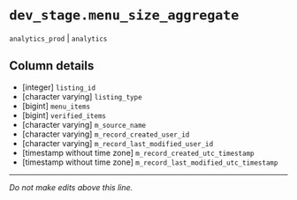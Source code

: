 # `dev_stage.menu_size_aggregate`
`analytics_prod` | `analytics`

## Column details
* [integer]   `listing_id`
* [character varying] `listing_type`
* [bigint]    `menu_items`
* [bigint]    `verified_items`
* [character varying] `m_source_name`
* [character varying] `m_record_created_user_id`
* [character varying] `m_record_last_modified_user_id`
* [timestamp without time zone] `m_record_created_utc_timestamp`
* [timestamp without time zone] `m_record_last_modified_utc_timestamp`

-------------------------------------------------------------------------------
*Do not make edits above this line.*
